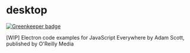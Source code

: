 # desktop

[![Greenkeeper badge](https://badges.greenkeeper.io/javascripteverywhere/desktop.svg)](https://greenkeeper.io/)

[WIP] Electron code examples for JavaScript Everywhere by Adam Scott, published by O'Reilly Media 
